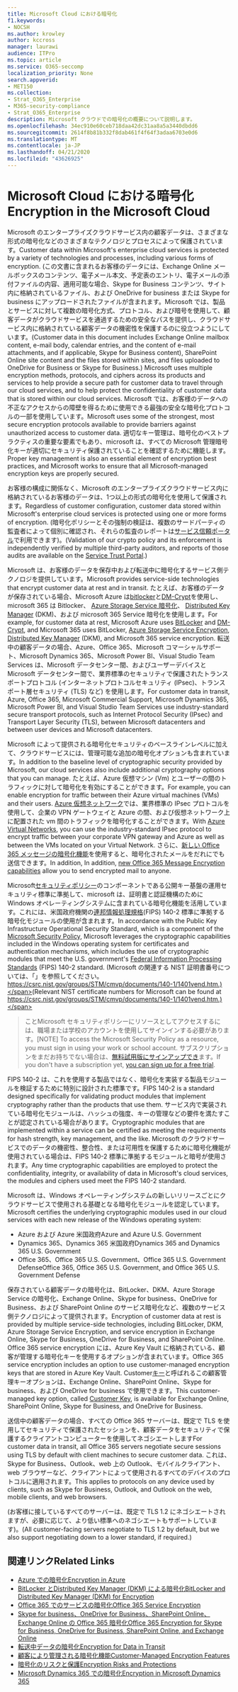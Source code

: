 ```yaml
---
title: Microsoft Cloud における暗号化
f1.keywords:
- NOCSH
ms.author: krowley
author: kccross
manager: laurawi
audience: ITPro
ms.topic: article
ms.service: O365-seccomp
localization_priority: None
search.appverid:
- MET150
ms.collection:
- Strat_O365_Enterprise
- M365-security-compliance
- Strat_O365_Enterprise
description: Microsoft クラウドでの暗号化の概要について説明します。
ms.openlocfilehash: 34ec910e60ceb718daa42dc31aa8a5a3440dbdd6
ms.sourcegitcommit: 2614f8b81b332f8dab461f4f64f3adaa6703e0d6
ms.translationtype: MT
ms.contentlocale: ja-JP
ms.lasthandoff: 04/21/2020
ms.locfileid: "43626925"
---
```

# <a name="encryption-in-the-microsoft-cloud"></a><span data-ttu-id="a5490-103">Microsoft Cloud における暗号化</span><span class="sxs-lookup"><span data-stu-id="a5490-103">Encryption in the Microsoft Cloud</span></span>

<span data-ttu-id="a5490-104">Microsoft のエンタープライズクラウドサービス内の顧客データは、さまざまな形式の暗号化などのさまざまなテクノロジとプロセスによって保護されています。</span><span class="sxs-lookup"><span data-stu-id="a5490-104">Customer data within Microsoft's enterprise cloud services is protected by a variety of technologies and processes, including various forms of encryption.</span></span> <span data-ttu-id="a5490-105">(この文書に含まれるお客様のデータには、Exchange Online メールボックスのコンテンツ、電子メール本文、予定表のエントリ、電子メールの添付ファイルの内容、適用可能な場合、Skype for Business コンテンツ、サイト内に格納されているファイル、および OneDrive for business または Skype for business にアップロードされたファイルが含まれます。Microsoft では、製品とサービスに対して複数の暗号化方式、プロトコル、および暗号を使用して、顧客データがクラウドサービスを通過するための安全なパスを提供し、クラウドサービス内に格納されている顧客データの機密性を保護するのに役立つようにしています。</span><span class="sxs-lookup"><span data-stu-id="a5490-105">(Customer data in this document includes Exchange Online mailbox content, e-mail body, calendar entries, and the content of e-mail attachments, and if applicable, Skype for Business content), SharePoint Online site content and the files stored within sites, and files uploaded to OneDrive for Business or Skype for Business.) Microsoft uses multiple encryption methods, protocols, and ciphers across its products and services to help provide a secure path for customer data to travel through our cloud services, and to help protect the confidentiality of customer data that is stored within our cloud services.</span></span> <span data-ttu-id="a5490-106">Microsoft では、お客様のデータへの不正なアクセスからの障壁を得るために使用できる最強の安全な暗号化プロトコルの一部を使用しています。</span><span class="sxs-lookup"><span data-stu-id="a5490-106">Microsoft uses some of the strongest, most secure encryption protocols available to provide barriers against unauthorized access to customer data.</span></span> <span data-ttu-id="a5490-107">適切なキー管理は、暗号化のベストプラクティスの重要な要素でもあり、microsoft は、すべての Microsoft 管理暗号化キーが適切にセキュリティ保護されていることを確認するために機能します。</span><span class="sxs-lookup"><span data-stu-id="a5490-107">Proper key management is also an essential element of encryption best practices, and Microsoft works to ensure that all Microsoft-managed encryption keys are properly secured.</span></span>

<span data-ttu-id="a5490-108">お客様の構成に関係なく、Microsoft のエンタープライズクラウドサービス内に格納されているお客様のデータは、1つ以上の形式の暗号化を使用して保護されます。</span><span class="sxs-lookup"><span data-stu-id="a5490-108">Regardless of customer configuration, customer data stored within Microsoft's enterprise cloud services is protected using one or more forms of encryption.</span></span> <span data-ttu-id="a5490-109">(暗号化ポリシーとその強制の検証は、複数のサードパーティの監査者によって個別に確認され、それらの監査のレポートは[サービス信頼ポータル](https://aka.ms/stp)で利用できます)。</span><span class="sxs-lookup"><span data-stu-id="a5490-109">(Validation of our crypto policy and its enforcement is independently verified by multiple third-party auditors, and reports of those audits are available on the [Service Trust Portal](https://aka.ms/stp).)</span></span>

<span data-ttu-id="a5490-110">Microsoft は、お客様のデータを保存中および転送中に暗号化するサービス側テクノロジを提供しています。</span><span class="sxs-lookup"><span data-stu-id="a5490-110">Microsoft provides service-side technologies that encrypt customer data at rest and in transit.</span></span> <span data-ttu-id="a5490-111">たとえば、お客様のデータが保存されている場合、Microsoft Azure は[bitlocker](https://docs.microsoft.com/windows/device-security/bitlocker/bitlocker-overview)と[DM-Crypt](https://en.wikipedia.org/wiki/Dm-crypt)を使用し、microsoft 365 は Bitlocker、 [Azure Storage Service 暗号化](https://azure.microsoft.com/documentation/articles/storage-service-encryption/)、 [Distributed Key Manager](https://support.office.com/article/989ba10c-f73f-4efb-ad1b-af3322e5f376) (DKM)、および microsoft 365 Service 暗号化を使用します。</span><span class="sxs-lookup"><span data-stu-id="a5490-111">For example, for customer data at rest, Microsoft Azure uses [BitLocker](https://docs.microsoft.com/windows/device-security/bitlocker/bitlocker-overview) and [DM-Crypt](https://en.wikipedia.org/wiki/Dm-crypt), and Microsoft 365 uses BitLocker, [Azure Storage Service Encryption](https://azure.microsoft.com/documentation/articles/storage-service-encryption/), [Distributed Key Manager](https://support.office.com/article/989ba10c-f73f-4efb-ad1b-af3322e5f376) (DKM), and Microsoft 365 service encryption.</span></span> <span data-ttu-id="a5490-112">転送中の顧客データの場合、Azure、Office 365、Microsoft コマーシャルサポート、Microsoft Dynamics 365、Microsoft Power BI、Visual Studio Team Services は、Microsoft データセンター間、およびユーザーデバイスと Microsoft データセンター間で、業界標準のセキュリティで保護されたトランスポートプロトコル (インターネットプロトコルセキュリティ (IPsec)、トランスポート層セキュリティ (TLS) など) を使用します。</span><span class="sxs-lookup"><span data-stu-id="a5490-112">For customer data in transit, Azure, Office 365, Microsoft Commercial Support, Microsoft Dynamics 365, Microsoft Power BI, and Visual Studio Team Services use industry-standard secure transport protocols, such as Internet Protocol Security (IPsec) and Transport Layer Security (TLS), between Microsoft datacenters and between user devices and Microsoft datacenters.</span></span>

<span data-ttu-id="a5490-113">Microsoft によって提供される暗号化セキュリティのベースラインレベルに加えて、クラウドサービスには、管理可能な追加の暗号化オプションも含まれています。</span><span class="sxs-lookup"><span data-stu-id="a5490-113">In addition to the baseline level of cryptographic security provided by Microsoft, our cloud services also include additional cryptography options that you can manage.</span></span> <span data-ttu-id="a5490-114">たとえば、Azure 仮想マシン (Vm) とユーザーの間のトラフィックに対して暗号化を有効にすることができます。</span><span class="sxs-lookup"><span data-stu-id="a5490-114">For example, you can enable encryption for traffic between their Azure virtual machines (VMs) and their users.</span></span> <span data-ttu-id="a5490-115">[Azure 仮想ネットワーク](https://azure.microsoft.com/services/virtual-network/)では、業界標準の IPsec プロトコルを使用して、企業の VPN ゲートウェイと Azure の間、および仮想ネットワーク上に配置された vm 間のトラフィックを暗号化することができます。</span><span class="sxs-lookup"><span data-stu-id="a5490-115">With [Azure Virtual Networks](https://azure.microsoft.com/services/virtual-network/), you can use the industry-standard IPsec protocol to encrypt traffic between your corporate VPN gateway and Azure as well as between the VMs located on your Virtual Network.</span></span> <span data-ttu-id="a5490-116">さらに、[新しい Office 365 メッセージの暗号化機能](set-up-new-message-encryption-capabilities.md)を使用すると、暗号化されたメールをだれにでも送信できます。</span><span class="sxs-lookup"><span data-stu-id="a5490-116">In addition, In addition, [new Office 365 Message Encryption capabilities](set-up-new-message-encryption-capabilities.md) allow you to send encrypted mail to anyone.</span></span>

<span data-ttu-id="a5490-117">Microsoft[セキュリティポリシー](https://servicetrust.microsoft.com/ViewPage/TrustDocuments?command=Download&downloadType=Document&downloadId=5868ecc8-50b7-4f91-b43f-640e2b99e86e&docTab=6d000410-c9e9-11e7-9a91-892aae8839ad_FAQ%20and%20White%20Papers)のコンポーネントである公開キー基盤の運用セキュリティ標準に準拠して、microsoft は、証明書と認証機構のために Windows オペレーティングシステムに含まれている暗号化機能を活用しています。これには、米国政府機関の[連邦情報処理規格](https://csrc.nist.gov/publications/PubsFIPS.html)(FIPS) 140-2 標準に準拠する暗号化モジュールの使用が含まれます。</span><span class="sxs-lookup"><span data-stu-id="a5490-117">In accordance with the Public Key Infrastructure Operational Security Standard, which is a component of the [Microsoft Security Policy](https://servicetrust.microsoft.com/ViewPage/TrustDocuments?command=Download&downloadType=Document&downloadId=5868ecc8-50b7-4f91-b43f-640e2b99e86e&docTab=6d000410-c9e9-11e7-9a91-892aae8839ad_FAQ%20and%20White%20Papers), Microsoft leverages the cryptographic capabilities included in the Windows operating system for certificates and authentication mechanisms, which includes the use of cryptographic modules that meet the U.S. government's [Federal Information Processing Standards](https://csrc.nist.gov/publications/PubsFIPS.html) (FIPS) 140-2 standard.</span></span> <span data-ttu-id="a5490-118">(Microsoft の関連する NIST 証明書番号については、「」を参照してください。https://csrc.nist.gov/groups/STM/cmvp/documents/140-1/1401vend.htm.)</span><span class="sxs-lookup"><span data-stu-id="a5490-118">(Relevant NIST certificate numbers for Microsoft can be found at https://csrc.nist.gov/groups/STM/cmvp/documents/140-1/1401vend.htm.)</span></span>

> <span data-ttu-id="a5490-119">ことMicrosoft セキュリティポリシーにリソースとしてアクセスするには、職場または学校のアカウントを使用してサインインする必要があります。</span><span class="sxs-lookup"><span data-stu-id="a5490-119">[NOTE] To access the Microsoft Security Policy as a resource, you must sign in using your work or school account.</span></span> <span data-ttu-id="a5490-120">サブスクリプションをまだお持ちでない場合は、[無料試用版にサインアップでき](https://servicetrust.microsoft.com/Home/TrialSubscriptions)ます。</span><span class="sxs-lookup"><span data-stu-id="a5490-120">If you don't have a subscription yet, [you can sign up for a free trial](https://servicetrust.microsoft.com/Home/TrialSubscriptions).</span></span>

<span data-ttu-id="a5490-121">FIPS 140-2 は、これを使用する製品ではなく、暗号化を実装する製品モジュールを検証するために特別に設計された標準です。</span><span class="sxs-lookup"><span data-stu-id="a5490-121">FIPS 140-2 is a standard designed specifically for validating product modules that implement cryptography rather than the products that use them.</span></span> <span data-ttu-id="a5490-122">サービス内で実装されている暗号化モジュールは、ハッシュの強度、キーの管理などの要件を満たすことが認定されている場合があります。</span><span class="sxs-lookup"><span data-stu-id="a5490-122">Cryptographic modules that are implemented within a service can be certified as meeting the requirements for hash strength, key management, and the like.</span></span> <span data-ttu-id="a5490-123">Microsoft のクラウドサービスでのデータの機密性、整合性、または可用性を保護するために暗号化機能が使用されている場合は、FIPS 140-2 標準に準拠するモジュールと暗号が使用されます。</span><span class="sxs-lookup"><span data-stu-id="a5490-123">Any time cryptographic capabilities are employed to protect the confidentiality, integrity, or availability of data in Microsoft's cloud services, the modules and ciphers used meet the FIPS 140-2 standard.</span></span>

<span data-ttu-id="a5490-124">Microsoft は、Windows オペレーティングシステムの新しいリリースごとにクラウドサービスで使用される基礎となる暗号化モジュールを認定しています。</span><span class="sxs-lookup"><span data-stu-id="a5490-124">Microsoft certifies the underlying cryptographic modules used in our cloud services with each new release of the Windows operating system:</span></span>

- <span data-ttu-id="a5490-125">Azure および Azure 米国政府</span><span class="sxs-lookup"><span data-stu-id="a5490-125">Azure and Azure U.S. Government</span></span>
- <span data-ttu-id="a5490-126">Dynamics 365、Dynamics 365 米国政府</span><span class="sxs-lookup"><span data-stu-id="a5490-126">Dynamics 365 and Dynamics 365 U.S. Government</span></span>
- <span data-ttu-id="a5490-127">Office 365、Office 365 U.S. Government、Office 365 U.S. Government Defense</span><span class="sxs-lookup"><span data-stu-id="a5490-127">Office 365, Office 365 U.S. Government, and Office 365 U.S. Government Defense</span></span>

<span data-ttu-id="a5490-128">保存されている顧客データの暗号化は、BitLocker、DKM、Azure Storage Service の暗号化、Exchange Online、Skype for business、OneDrive for Business、および SharePoint Online のサービス暗号化など、複数のサービス側テクノロジによって提供されます。</span><span class="sxs-lookup"><span data-stu-id="a5490-128">Encryption of customer data at rest is provided by multiple service-side technologies, including BitLocker, DKM, Azure Storage Service Encryption, and service encryption in Exchange Online, Skype for Business, OneDrive for Business, and SharePoint Online.</span></span> <span data-ttu-id="a5490-129">Office 365 service encryption には、Azure Key Vault に格納されている、顧客が管理する暗号化キーを使用するオプションが含まれています。</span><span class="sxs-lookup"><span data-stu-id="a5490-129">Office 365 service encryption includes an option to use customer-managed encryption keys that are stored in Azure Key Vault.</span></span> <span data-ttu-id="a5490-130">Customer[キー](https://support.office.com/article/f2cd475a-e592-46cf-80a3-1bfb0fa17697)と呼ばれるこの顧客管理キーオプションは、Exchange Online、SharePoint Online、Skype for business、および OneDrive for business で使用できます。</span><span class="sxs-lookup"><span data-stu-id="a5490-130">This customer-managed key option, called [Customer Key](https://support.office.com/article/f2cd475a-e592-46cf-80a3-1bfb0fa17697), is available for Exchange Online, SharePoint Online, Skype for Business, and OneDrive for Business.</span></span>

<span data-ttu-id="a5490-131">送信中の顧客データの場合、すべての Office 365 サーバーは、既定で TLS を使用してセキュリティで保護されたセッションを、顧客データをセキュリティで保護するクライアントコンピューターを使用してネゴシエートします</span><span class="sxs-lookup"><span data-stu-id="a5490-131">For customer data in transit, all Office 365 servers negotiate secure sessions using TLS by default with client machines to secure customer data.</span></span>  <span data-ttu-id="a5490-132">これは、Skype for Business、Outlook、web 上の Outlook、モバイルクライアント、web ブラウザーなど、クライアントによって使用されるすべてのデバイスのプロトコルに適用されます。</span><span class="sxs-lookup"><span data-stu-id="a5490-132">This applies to protocols on any device used by clients, such as Skype for Business, Outlook, and Outlook on the web, mobile clients, and web browsers.</span></span>

<span data-ttu-id="a5490-133">(お客様に接しているすべてのサーバーは、既定で TLS 1.2 にネゴシエートされますが、必要に応じて、より低い標準へのネゴシエートもサポートしています)。</span><span class="sxs-lookup"><span data-stu-id="a5490-133">(All customer-facing servers negotiate to TLS 1.2 by default, but we also support negotiating down to a lower standard, if required.)</span></span>

## <a name="related-links"></a><span data-ttu-id="a5490-134">関連リンク</span><span class="sxs-lookup"><span data-stu-id="a5490-134">Related Links</span></span>

- [<span data-ttu-id="a5490-135">Azure での暗号化</span><span class="sxs-lookup"><span data-stu-id="a5490-135">Encryption in Azure</span></span>](office-365-azure-encryption.md)
- [<span data-ttu-id="a5490-136">BitLocker とDistributed Key Manager (DKM) による暗号化</span><span class="sxs-lookup"><span data-stu-id="a5490-136">BitLocker and Distributed Key Manager (DKM) for Encryption</span></span>](office-365-bitlocker-and-distributed-key-manager-for-encryption.md)
- [<span data-ttu-id="a5490-137">Office 365 でのサービスの暗号化</span><span class="sxs-lookup"><span data-stu-id="a5490-137">Office 365 Service Encryption</span></span>](office-365-service-encryption.md)
- [<span data-ttu-id="a5490-138">Skype for business、OneDrive for Business、SharePoint Online、Exchange Online の Office 365 暗号化</span><span class="sxs-lookup"><span data-stu-id="a5490-138">Office 365 Encryption for Skype for Business, OneDrive for Business, SharePoint Online, and Exchange Online</span></span>](office-365-encryption-for-skype-onedrive-sharepoint-and-exchange.md)
- [<span data-ttu-id="a5490-139">転送中データの暗号化</span><span class="sxs-lookup"><span data-stu-id="a5490-139">Encryption for Data in Transit</span></span>](office-365-encryption-for-data-in-transit.md)
- [<span data-ttu-id="a5490-140">顧客により管理される暗号化機能</span><span class="sxs-lookup"><span data-stu-id="a5490-140">Customer-Managed Encryption Features</span></span>](office-365-customer-managed-encryption-features.md)
- [<span data-ttu-id="a5490-141">暗号化のリスクと保護</span><span class="sxs-lookup"><span data-stu-id="a5490-141">Encryption Risks and Protections</span></span>](office-365-encryption-risks-and-protections.md)
- [<span data-ttu-id="a5490-142">Microsoft Dynamics 365 での暗号化</span><span class="sxs-lookup"><span data-stu-id="a5490-142">Encryption in Microsoft Dynamics 365</span></span>](office-365-encryption-in-microsoft-dynamics-365.md)
